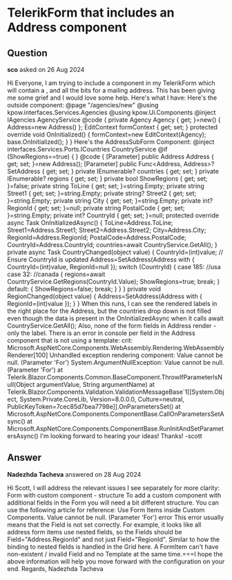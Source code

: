 # TelerikForm that includes an Address component

## Question

**sco** asked on 26 Aug 2024

Hi Everyone, I am trying to include a component in my TelerikForm which will contain a <FormGroup>, <FormItems> and all the bits for a mailing address. This has been giving me some grief and I would love some help. Here's what I have: Here's the outside component: @page "/agencies/new" @using kpow.interfaces.Services.Agencies @using kpow.Ui.Components @inject IAgencies AgencyService <TelerikForm EditContext="formContext"> <FormValidation> <DataAnnotationsValidator></DataAnnotationsValidator> <TelerikValidationSummary /> </FormValidation> <FormItems> <FormItem Field="@nameof(Agency.Name)" LabelText="Name" /> <FormItem Field="@nameof(Agency.AgencyType)" LabelText="Agency Type" /> <AddressSubForm Address="@Agency.Address" SetAddress="address=> Agency.Address=address"/> </FormItems> </TelerikForm> @code { private Agency Agency { get; }=new() { Address=new Address() }; EditContext formContext { get; set; } protected override void OnInitialized() { formContext=new EditContext(Agency); base.OnInitialized(); } } Here's the AddressSubForm Component: @inject interfaces.Services.Ports.ICountries CountryService <FormGroup LabelText="Address"> <FormItem Field="@nameof(Address.ToLine)" LabelText="ToLine"></FormItem> <FormItem Field="@nameof(Address.Street1)" LabelText="Street"></FormItem> <FormItem Field="@nameof(Address.Street2)" LabelText="Street 2"></FormItem> <FormItem Field="@nameof(Address.City)" LabelText="City"></FormItem> <FormItem Field="@nameof(Address.PostalCode)" LabelText="Postal Code"></FormItem> @if (ShowRegions==true) { <FormItem Field="@nameof(RegionId)" LabelText="Region"> <Template> <TelerikDropDownList Data="@regions" TextField="Name" ValueField="Id" @bind-Value="RegionId"> </TelerikDropDownList> </Template> </FormItem> } <FormItem Field="@nameof(CountryId)" LabelText="Country"> <Template> <TelerikDropDownList Id="cbCountries" TextField="Name" ValueField="Id" Data="@countries" OnChange="CountryChanged" @bind-Value="CountryId"> </TelerikDropDownList> </Template> </FormItem> </FormGroup> @code { [Parameter] public Address Address { get; set; }=new Address(); [Parameter] public Func<Address, Address>? SetAddress { get; set; } private IEnumerable<Country>? countries { get; set; } private IEnumerable<Region>? regions { get; set; } private bool ShowRegions { get; set; }=false; private string ToLine { get; set; }=string.Empty; private string Street1 { get; set; }=string.Empty; private string? Street2 { get; set; }=string.Empty; private string City { get; set; }=string.Empty; private int? RegionId { get; set; }=null; private string PostalCode { get; set; }=string.Empty; private int? CountryId { get; set; }=null; protected override async Task OnInitializedAsync() { ToLine=Address.ToLine; Street1=Address.Street1; Street2=Address.Street2; City=Address.City; RegionId=Address.RegionId; PostalCode=Address.PostalCode; CountryId=Address.CountryId; countries=await CountryService.GetAll(); } private async Task CountryChanged(object value) { CountryId=(int)value; // Ensure CountryId is updated Address=SetAddress(Address with { CountryId=(int)value, RegionId=null }); switch (CountryId) { case 185: //usa case 32: //canada { regions=await CountryService.GetRegions(CountryId.Value); ShowRegions=true; break; } default: { ShowRegions=false; break; } } } private void RegionChanged(object value) { Address=SetAddress(Address with { RegionId=(int)value }); } } When this runs, I can see the rendered labels in the right place for the Address, but the countries drop down is not filled even though the data is present in the OnInitializedAsync when it calls await CountryService.GetAll(); Also, none of the form fields in Address render - only the label. There is an error in console per field in the Address component that is not using a template: crit: Microsoft.AspNetCore.Components.WebAssembly.Rendering.WebAssemblyRenderer[100] Unhandled exception rendering component: Value cannot be null. (Parameter 'For') System.ArgumentNullException: Value cannot be null. (Parameter 'For') at Telerik.Blazor.Components.Common.BaseComponent.ThrowIfParameterIsNull(Object argumentValue, String argumentName) at Telerik.Blazor.Components.Validation.ValidationMessageBase`1[[System.Object, System.Private.CoreLib, Version=8.0.0.0, Culture=neutral, PublicKeyToken=7cec85d7bea7798e]].OnParametersSet() at Microsoft.AspNetCore.Components.ComponentBase.CallOnParametersSetAsync() at Microsoft.AspNetCore.Components.ComponentBase.RunInitAndSetParametersAsync() I'm looking forward to hearing your ideas! Thanks! -scott

## Answer

**Nadezhda Tacheva** answered on 28 Aug 2024

Hi Scott, I will address the relevant issues I see separately for more clarity: Form with custom component - structure To add a custom component with additional fields in the Form you will need a bit different structure. You can use the following article for reference: Use Form Items inside Custom Components. Value cannot be null. (Parameter 'For') error This error usually means that the Field is not set correctly. For example, it looks like all address form items use nested fields, so the Fields should be Field="Address.RegionId" and not just Field="RegionId". Similar to how the binding to nested fields is handled in the Grid here. A FormItem can't have non-existent / invalid Field and no Template at the same time.===I hope the above information will help you move forward with the configuration on your end. Regards, Nadezhda Tacheva
